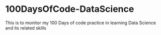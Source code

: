 # 100DaysOfCode-DataScience
This is to monitor my 100 Days of code practice in learning Data Science and its related skills
